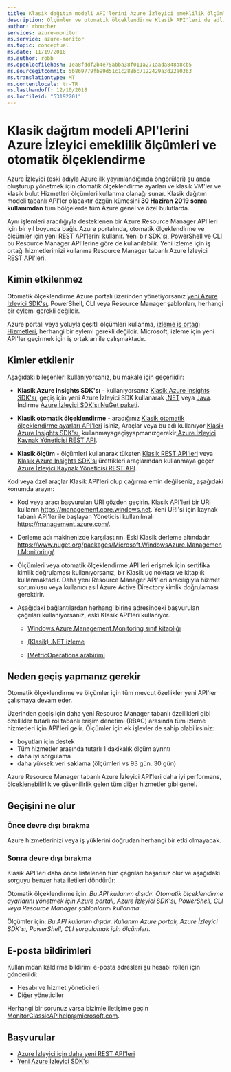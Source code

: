 ```yaml
---
title: Klasik dağıtım modeli API'lerini Azure İzleyici emeklilik ölçümleri ve otomatik ölçeklendirme
description: Ölçümler ve otomatik ölçeklendirme Klasik API'leri de adlı Azure Hizmet Yönetimi (ASM) veya devre dışı bırakılıyor RDFE dağıtım modeli
author: rboucher
services: azure-monitor
ms.service: azure-monitor
ms.topic: conceptual
ms.date: 11/19/2018
ms.author: robb
ms.openlocfilehash: 1ea8fddf2b4e75abba38f011a271aada848a8cb5
ms.sourcegitcommit: 5b869779fb99d51c1c288bc7122429a3d22a0363
ms.translationtype: MT
ms.contentlocale: tr-TR
ms.lasthandoff: 12/10/2018
ms.locfileid: "53192201"
---
```

# <a name="azure-monitor-retirement-of-classic-deployment-model-apis-for-metrics-and-autoscale"></a>Klasik dağıtım modeli API'lerini Azure İzleyici emeklilik ölçümleri ve otomatik ölçeklendirme

Azure İzleyici (eski adıyla Azure ilk yayımlandığında öngörüleri) şu anda oluşturup yönetmek için otomatik ölçeklendirme ayarları ve klasik VM'ler ve klasik bulut Hizmetleri ölçümleri kullanma olanağı sunar. Klasik dağıtım modeli tabanlı API'ler olacaktır özgün kümesini **30 Haziran 2019 sonra kullanımdan** tüm bölgelerde tüm Azure genel ve özel bulutlarda.   

Aynı işlemleri aracılığıyla desteklenen bir Azure Resource Manager API'leri için bir yıl boyunca bağlı. Azure portalında, otomatik ölçeklendirme ve ölçümler için yeni REST API'lerini kullanır. Yeni bir SDK'sı, PowerShell ve CLI bu Resource Manager API'lerine göre de kullanılabilir. Yeni izleme için iş ortağı hizmetlerimizi kullanma Resource Manager tabanlı Azure İzleyici REST API'leri.  

## <a name="who-is-not-affected"></a>Kimin etkilenmez

Otomatik ölçeklendirme Azure portalı üzerinden yönetiyorsanız [yeni Azure İzleyici SDK'sı](https://www.nuget.org/packages/Microsoft.Azure.Management.Monitor/), PowerShell, CLI veya Resource Manager şablonları, herhangi bir eylemi gerekli değildir.  

Azure portalı veya yoluyla çeşitli ölçümleri kullanma, [izleme iş ortağı Hizmetleri](../../monitoring-and-diagnostics/monitoring-partners.md), herhangi bir eylemi gerekli değildir. Microsoft, izleme için yeni API'ler geçirmek için iş ortakları ile çalışmaktadır.

## <a name="who-is-affected"></a>Kimler etkilenir

Aşağıdaki bileşenleri kullanıyorsanız, bu makale için geçerlidir:

- **Klasik Azure Insights SDK'sı** - kullanıyorsanız [Klasik Azure Insights SDK'sı](https://www.nuget.org/packages/Microsoft.WindowsAzure.Management.Monitoring/), geçiş için yeni Azure İzleyici SDK kullanarak [.NET](https://github.com/azure/azure-libraries-for-net#download) veya [Java](https://github.com/azure/azure-libraries-for-java#download). İndirme [Azure İzleyici SDK'sı NuGet paketi](https://www.nuget.org/packages/Microsoft.Azure.Management.Monitor/).

- **Klasik otomatik ölçeklendirme** - aradığınız [Klasik otomatik ölçeklendirme ayarları API'leri](https://msdn.microsoft.com/library/azure/mt348562.aspx) işiniz, Araçlar veya bu adı kullanıyor [Klasik Azure Insights SDK'sı](https://www.nuget.org/packages/Microsoft.WindowsAzure.Management.Monitoring/), kullanmayageçişyapmanızgerekir[ Azure İzleyici Kaynak Yöneticisi REST API](https://docs.microsoft.com/rest/api/monitor/autoscalesettings).

- **Klasik ölçüm** - ölçümleri kullanarak tüketen [Klasik REST API'leri](https://msdn.microsoft.com/library/azure/dn510374.aspx) veya [Klasik Azure Insights SDK'sı](https://www.nuget.org/packages/Microsoft.WindowsAzure.Management.Monitoring/) ürettikleri araçlarından kullanmaya geçer [ Azure İzleyici Kaynak Yöneticisi REST API](https://docs.microsoft.com/rest/api/monitor/autoscalesettings). 

Kod veya özel araçlar Klasik API'leri olup çağırma emin değilseniz, aşağıdaki konumda arayın:

- Kod veya aracı başvurulan URI gözden geçirin. Klasik API'leri bir URI kullanın https://management.core.windows.net. Yeni URI'si için kaynak tabanlı API'ler ile başlayan Yöneticisi kullanılmalı https://management.azure.com/.

- Derleme adı makinenizde karşılaştırın. Eski Klasik derleme altındadır https://www.nuget.org/packages/Microsoft.WindowsAzure.Management.Monitoring/.

- Ölçümleri veya otomatik ölçeklendirme API'leri erişmek için sertifika kimlik doğrulaması kullanıyorsanız, bir Klasik uç noktası ve kitaplık kullanmaktadır. Daha yeni Resource Manager API'leri aracılığıyla hizmet sorumlusu veya kullanıcı asıl Azure Active Directory kimlik doğrulaması gerektirir.

- Aşağıdaki bağlantılardan herhangi birine adresindeki başvurulan çağrıları kullanıyorsanız, eski Klasik API'leri kullanıyor.

  - [Windows.Azure.Management.Monitoring sınıf kitaplığı](https://docs.microsoft.com/previous-versions/azure/dn510414(v=azure.100))

  - [(Klasik) .NET izleme](https://docs.microsoft.com/previous-versions/azure/reference/mt348562(v%3dazure.100))

  - [IMetricOperations arabirimi](https://docs.microsoft.com/previous-versions/azure/reference/dn802395(v%3dazure.100))

## <a name="why-you-should-switch"></a>Neden geçiş yapmanız gerekir

Otomatik ölçeklendirme ve ölçümler için tüm mevcut özellikler yeni API'ler çalışmaya devam eder.  

Üzerinden geçiş için daha yeni Resource Manager tabanlı özellikleri gibi özellikler tutarlı rol tabanlı erişim denetimi (RBAC) arasında tüm izleme hizmetleri için API'leri gelir. Ölçümler için ek işlevler de sahip olabilirsiniz: 

- boyutları için destek
- Tüm hizmetler arasında tutarlı 1 dakikalık ölçüm ayrıntı 
- daha iyi sorgulama
- daha yüksek veri saklama (ölçümleri vs 93 gün. 30 gün) 

Azure Resource Manager tabanlı Azure İzleyici API'leri daha iyi performans, ölçeklenebilirlik ve güvenilirlik gelen tüm diğer hizmetler gibi genel. 

## <a name="what-happens-if-you-do-not-migrate"></a>Geçişini ne olur

### <a name="before-retirement"></a>Önce devre dışı bırakma

Azure hizmetlerinizi veya iş yüklerini doğrudan herhangi bir etki olmayacak.  

### <a name="after-retirement"></a>Sonra devre dışı bırakma

Klasik API'leri daha önce listelenen tüm çağrıları başarısız olur ve aşağıdaki sorguyu benzer hata iletileri döndürür:

Otomatik ölçeklendirme için: *Bu API kullanım dışıdır. Otomatik ölçeklendirme ayarlarını yönetmek için Azure portalı, Azure İzleyici SDK'sı, PowerShell, CLI veya Resource Manager şablonlarını kullanma*.  

Ölçümler için: *Bu API kullanım dışıdır. Kullanım Azure portalı, Azure İzleyici SDK'sı, PowerShell, CLI sorgulamak için ölçümleri*.

## <a name="email-notifications"></a>E-posta bildirimleri

Kullanımdan kaldırma bildirimi e-posta adresleri şu hesabı rolleri için gönderildi: 

- Hesabı ve hizmet yöneticileri
- Diğer yöneticiler  

Herhangi bir sorunuz varsa bizimle iletişime geçin MonitorClassicAPIhelp@microsoft.com.  

## <a name="references"></a>Başvurular

- [Azure İzleyici için daha yeni REST API'leri](https://docs.microsoft.com/rest/api/monitor/) 
- [Yeni Azure İzleyici SDK'sı](https://www.nuget.org/packages/Microsoft.Azure.Management.Monitor/)
